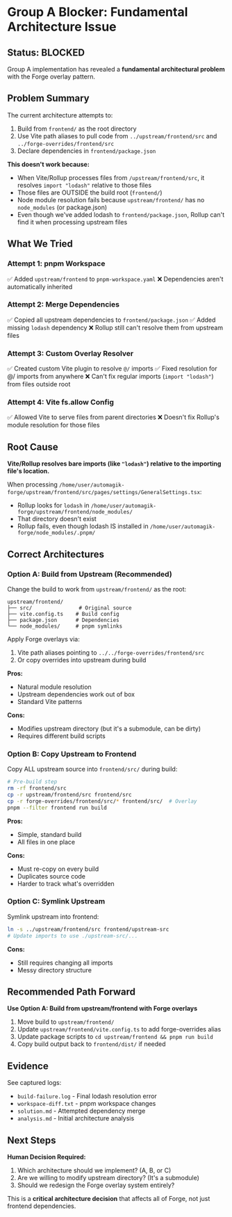 # Group A Blocker: Fundamental Architecture Issue

## Status: BLOCKED

Group A implementation has revealed a **fundamental architectural problem** with the Forge overlay pattern.

## Problem Summary

The current architecture attempts to:
1. Build from `frontend/` as the root directory
2. Use Vite path aliases to pull code from `../upstream/frontend/src` and `../forge-overrides/frontend/src`
3. Declare dependencies in `frontend/package.json`

**This doesn't work because:**
- When Vite/Rollup processes files from `/upstream/frontend/src`, it resolves `import "lodash"` relative to those files
- Those files are OUTSIDE the build root (`frontend/`)
- Node module resolution fails because `upstream/frontend/` has no `node_modules` (or package.json)
- Even though we've added lodash to `frontend/package.json`, Rollup can't find it when processing upstream files

## What We Tried

### Attempt 1: pnpm Workspace
✅ Added `upstream/frontend` to `pnpm-workspace.yaml`
❌ Dependencies aren't automatically inherited

### Attempt 2: Merge Dependencies
✅ Copied all upstream dependencies to `frontend/package.json`
✅ Added missing `lodash` dependency
❌ Rollup still can't resolve them from upstream files

### Attempt 3: Custom Overlay Resolver
✅ Created custom Vite plugin to resolve `@/` imports
✅ Fixed resolution for @/ imports from anywhere
❌ Can't fix regular imports (`import "lodash"`) from files outside root

### Attempt 4: Vite fs.allow Config
✅ Allowed Vite to serve files from parent directories
❌ Doesn't fix Rollup's module resolution for those files

## Root Cause

**Vite/Rollup resolves bare imports (like `"lodash"`) relative to the importing file's location.**

When processing `/home/user/automagik-forge/upstream/frontend/src/pages/settings/GeneralSettings.tsx`:
- Rollup looks for `lodash` in `/home/user/automagik-forge/upstream/frontend/node_modules/`
- That directory doesn't exist
- Rollup fails, even though lodash IS installed in `/home/user/automagik-forge/node_modules/.pnpm/`

## Correct Architectures

### Option A: Build from Upstream (Recommended)
Change the build to work from `upstream/frontend/` as the root:

```
upstream/frontend/
├── src/               # Original source
├── vite.config.ts    # Build config
├── package.json      # Dependencies
└── node_modules/     # pnpm symlinks
```

Apply Forge overlays via:
1. Vite path aliases pointing to `../../forge-overrides/frontend/src`
2. Or copy overrides into upstream during build

**Pros:**
- Natural module resolution
- Upstream dependencies work out of box
- Standard Vite patterns

**Cons:**
- Modifies upstream directory (but it's a submodule, can be dirty)
- Requires different build scripts

### Option B: Copy Upstream to Frontend
Copy ALL upstream source into `frontend/src/` during build:

```bash
# Pre-build step
rm -rf frontend/src
cp -r upstream/frontend/src frontend/src
cp -r forge-overrides/frontend/src/* frontend/src/  # Overlay
pnpm --filter frontend run build
```

**Pros:**
- Simple, standard build
- All files in one place

**Cons:**
- Must re-copy on every build
- Duplicates source code
- Harder to track what's overridden

### Option C: Symlink Upstream
Symlink upstream into frontend:

```bash
ln -s ../upstream/frontend/src frontend/upstream-src
# Update imports to use ./upstream-src/...
```

**Cons:**
- Still requires changing all imports
- Messy directory structure

## Recommended Path Forward

**Use Option A: Build from upstream/frontend with Forge overlays**

1. Move build to `upstream/frontend/`
2. Update `upstream/frontend/vite.config.ts` to add forge-overrides alias
3. Update package scripts to `cd upstream/frontend && pnpm run build`
4. Copy build output back to `frontend/dist/` if needed

## Evidence

See captured logs:
- `build-failure.log` - Final lodash resolution error
- `workspace-diff.txt` - pnpm workspace changes
- `solution.md` - Attempted dependency merge
- `analysis.md` - Initial architecture analysis

## Next Steps

**Human Decision Required:**
1. Which architecture should we implement? (A, B, or C)
2. Are we willing to modify upstream directory? (It's a submodule)
3. Should we redesign the Forge overlay system entirely?

This is a **critical architecture decision** that affects all of Forge, not just frontend dependencies.
